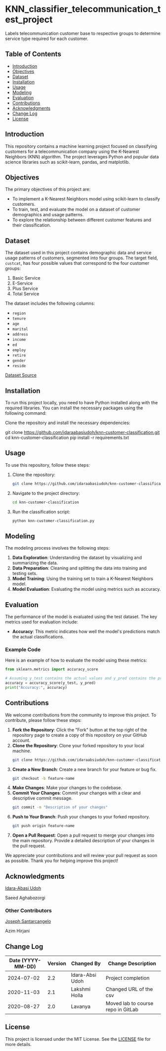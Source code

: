 # KNN_classifier_telecommunication_test_project
Labels telecommunication customer base to respective groups to determine service type required for each customer. 

## Table of Contents
- [Introduction](#introduction)
- [Objectives](#objectives)
- [Dataset](#dataset)
- [Installation](#installation)
- [Usage](#usage)
- [Modeling](#modeling)
- [Evaluation](#evaluation)
- [Contributions](#contributions)
- [Acknowledgments](#acknowledgments)
- [Change Log](#change-log)
- [License](#license)

## Introduction
This repository contains a machine learning project focused on classifying customers for a telecommunication company using the K-Nearest Neighbors (KNN) algorithm. The project leverages Python and popular data science libraries such as scikit-learn, pandas, and matplotlib.

## Objectives
The primary objectives of this project are:
- To implement a K-Nearest Neighbors model using scikit-learn to classify customers.
- To train, test, and evaluate the model on a dataset of customer demographics and usage patterns.
- To explore the relationship between different customer features and their classification.

## Dataset
The dataset used in this project contains demographic data and service usage patterns of customers, segmented into four groups. The target field, `custcat`, has four possible values that correspond to the four customer groups:
1. Basic Service
2. E-Service
3. Plus Service
4. Total Service

The dataset includes the following columns:
- `region`
- `tenure`
- `age`
- `marital`
- `address`
- `income`
- `ed`
- `employ`
- `retire`
- `gender`
- `reside`

[Dataset Source](https://cf-courses-data.s3.us.cloud-object-storage.appdomain.cloud/IBMDeveloperSkillsNetwork-ML0101EN-SkillsNetwork/labs/Module%203/data/teleCust1000t.csv)

## Installation
To run this project locally, you need to have Python installed along with the required libraries. You can install the necessary packages using the following command:

Clone the repository and install the necessary dependencies:

git clone https://github.com/idaraabasiudoh/knn-customer-classification.git
cd knn-customer-classification
pip install -r requirements.txt

## Usage
To use this repository, follow these steps:
1. Clone the repository:
    ```bash
    git clone https://github.com/idaraabasiudoh/knn-customer-classification.git
    ```
2. Navigate to the project directory:
    ```bash
    cd knn-customer-classification
    ```
3. Run the classification script:
    ```bash
    python knn-customer-classification.py
    ```

## Modeling
The modeling process involves the following steps:
1. **Data Exploration**: Understanding the dataset by visualizing and summarizing the data.
2. **Data Preparation**: Cleaning and splitting the data into training and testing sets.
3. **Model Training**: Using the training set to train a K-Nearest Neighbors model.
4. **Model Evaluation**: Evaluating the model using metrics such as accuracy.

## Evaluation
The performance of the model is evaluated using the test dataset. The key metrics used for evaluation include:

- **Accuracy**: This metric indicates how well the model's predictions match the actual classifications.

### Example Code
Here is an example of how to evaluate the model using these metrics:
```python
from sklearn.metrics import accuracy_score

# Assuming y_test contains the actual values and y_pred contains the predicted values
accuracy = accuracy_score(y_test, y_pred)
print("Accuracy:", accuracy)
```
## Contributions
We welcome contributions from the community to improve this project. To contribute, please follow these steps:

1. **Fork the Repository**: Click the "Fork" button at the top right of the repository page to create a copy of this repository on your GitHub account.
2. **Clone the Repository**: Clone your forked repository to your local machine.
    ```bash
    git clone https://github.com/idaraabsiudoh/knn-customer-classification.git
    ```
3. **Create a New Branch**: Create a new branch for your feature or bug fix.
    ```bash
    git checkout -b feature-name
    ```
4. **Make Changes**: Make your changes to the codebase.
5. **Commit Your Changes**: Commit your changes with a clear and descriptive commit message.
    ```bash
    git commit -m "Description of your changes"
    ```
6. **Push to Your Branch**: Push your changes to your forked repository.
    ```bash
    git push origin feature-name
    ```
7. **Open a Pull Request**: Open a pull request to merge your changes into the main repository. Provide a detailed description of your changes in the pull request.

We appreciate your contributions and will review your pull request as soon as possible. Thank you for helping improve this project!

## Acknowledgments 
<a href="http://www.linkedin.com/in/idaraabasiudoh" target="_blank">Idara-Abasi Udoh</a>

Saeed Aghabozorgi

### Other Contributors
<a href="https://www.linkedin.com/in/joseph-s-50398b136/" target="_blank">Joseph Santarcangelo</a>

Azim Hirjani

## Change Log
| Date (YYYY-MM-DD) | Version | Changed By         | Change Description                |
|-------------------|---------|--------------------|-----------------------------------|
| 2024-07-02        | 2.2     | Idara-Absi Udoh    | Project completion                |
| 2020-11-03        | 2.1     | Lakshmi Holla      | Changed URL of the csv            |
| 2020-08-27        | 2.0     | Lavanya            | Moved lab to course repo in GitLab |

## License
This project is licensed under the MIT License. See the [LICENSE](LICENSE) file for more details.
